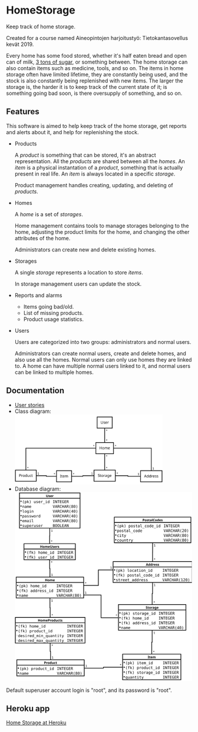 # HomeStorage
Keep track of home storage.

Created for a course named Aineopintojen harjoitustyö: Tietokantasovellus kevät 2019.

Every home has some food stored, whether it's half eaten bread and open can of milk, [3 tons of sugar](https://www.riemurasia.net/kuva/Sokerivarasto/69529), or something between. The home storage can also contain items such as medicine, tools, and so on. The items in home storage often have limited lifetime, they are constantly being used, and the stock is also constantly being replenished with new items. The larger the storage is, the harder it is to keep track of the current state of it; is something going bad soon, is there oversupply of something, and so on.

## Features

This software is aimed to help keep track of the home storage, get reports and alerts about it, and help for replenishing the stock.
* Products

  A *product* is something that can be stored, it's an abstract representation. All the *products* are shared between all the *homes*.
  An *item* is a physical instantation of a *product*, something that is actually present in real life. An *item* is always located in a specific *storage*.

  Product management handles creating, updating, and deleting of *products*.

* Homes

  A *home* is a set of *storages*.

  Home management contains tools to manage storages belonging to the home, adjusting the product limits for the home, and changing the other attributes of the home.

  Administrators can create new and delete existing homes.

* Storages

  A single *storage* represents a location to store *items*.

  In storage management users can update the stock.

* Reports and alarms
  * Items going bad/old.
  * List of missing products.
  * Product usage statistics.
  
* Users

  Users are categorized into two groups: administrators and normal users.

  Administrators can create normal users, create and delete homes, and also use all the homes.
  Normal users can only use homes they are linked to.
  A home can have multiple normal users linked to it, and normal users can be linked to multiple homes.


## Documentation

* [User stories](documentation/user-stories.md)
* Class diagram: <img src="documentation/classdiagram.svg" alt="Class Diagram" width="400" />
* Database diagram: <img src="documentation/database.svg" alt="Database Diagram" width="600" />

Default superuser account login is "root", and its password is "root".


## Heroku app
<a href="https://guarded-reef-23220.herokuapp.com/">Home Storage at Heroku</a>

